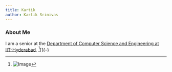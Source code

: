 ```yaml
---
title: Kartik
author: Kartik Srinivas
---
```



### About Me


I am a senior at the [Department of Computer Science and Engineering at IIT-Hyderabad](https://cse.iith.ac.in/).
[^img][]{-}

[^img]: ![Image](../images/Gbmid.jpg)







